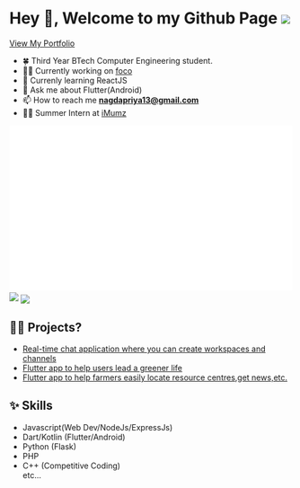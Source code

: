 # Hey 👋, Welcome to my Github Page ![](https://komarev.com/ghpvc/?username=pri1311&color=green)

[View My Portfolio](https://pri1311.github.io/portfolio/)

- 🍀 Third Year BTech Computer Engineering student.
- 👩‍💻 Currently working on [foco](https://github.com/pri1311/foco)
- 🌱 Currenly learning ReactJS
- 💬 Ask me about Flutter(Android)
- 📫 How to reach me **nagdapriya13@gmail.com**
- 👩‍💼 Summer Intern at <a href="https://www.imumz.com/">iMumz</a>

<img src="https://github.com/pri1311/stats/blob/master/generated/overview.svg">
<img  src="https://github-readme-streak-stats.herokuapp.com/?user=pri1311&theme=dracula" />
<img align="center" src="https://github-readme-stats-anuraghazra1.vercel.app/api/top-langs/?username=pri1311&layout=compact&theme=dracula&count_private=true&langs_count=10" />

<br>

## 👨‍💻 Projects?
* [Real-time chat application where you can create workspaces and channels](https://github.com/pri1311/crunch)
* [Flutter app to help users lead a greener life](https://github.com/pri1311/SyntaxError-Hackbash)
* [Flutter app to help farmers easily locate resource centres,get news,etc.](https://github.com/pri1311/KhetiBaadi)

## ✨ Skills
* Javascript(Web Dev/NodeJs/ExpressJs)
* Dart/Kotlin (Flutter/Android)
* Python (Flask)
* PHP
* C++ (Competitive Coding) <br>
etc...
